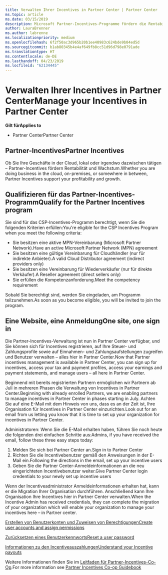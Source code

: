 ```yaml
---
title: Verwalten Ihrer Incentives in Partner Center | Partner Center
ms.topic: article
ms.date: 03/15/2019
description: Microsoft Partner-Incentives-Programme fördern die Rentabilität und das Wachstum von Partnern.
author: LauraBrenner
ms.author: labrenne
ms.localizationpriority: medium
ms.openlocfilehash: 6f2f50ac3d965b20b1ee40983c624bde9b04ed5d
ms.sourcegitcommit: b1ab80345b4e4af649fb8cc51d96d798e0791ade
ms.translationtype: HT
ms.contentlocale: de-DE
ms.lasthandoff: 04/23/2019
ms.locfileid: "62134445"
---
```

# <a name="manage-your-incentives-in-partner-center"></a><span data-ttu-id="b8ad8-103">Verwalten Ihrer Incentives in Partner Center</span><span class="sxs-lookup"><span data-stu-id="b8ad8-103">Manage your Incentives in Partner Center</span></span> 

<span data-ttu-id="b8ad8-104">**Gilt für**</span><span class="sxs-lookup"><span data-stu-id="b8ad8-104">**Applies to**</span></span>

-  <span data-ttu-id="b8ad8-105">Partner Center</span><span class="sxs-lookup"><span data-stu-id="b8ad8-105">Partner Center</span></span>

## <a name="partner-incentives"></a><span data-ttu-id="b8ad8-106">Partner-Incentives</span><span class="sxs-lookup"><span data-stu-id="b8ad8-106">Partner Incentives</span></span> 

<span data-ttu-id="b8ad8-107">Ob Sie Ihre Geschäfte in der Cloud, lokal oder irgendwo dazwischen tätigen – Partner-Incentives fördern Rentabilität und Wachstum.</span><span class="sxs-lookup"><span data-stu-id="b8ad8-107">Whether you are doing business in the cloud, on-premises, or somewhere in between, Partner Incentives support your profitability and growth.</span></span>

## <a name="qualify-for-the-partner-incentives-program"></a><span data-ttu-id="b8ad8-108">Qualifizieren für das Partner-Incentives-Programm</span><span class="sxs-lookup"><span data-stu-id="b8ad8-108">Qualify for the Partner Incentives program</span></span>

<span data-ttu-id="b8ad8-109">Sie sind für das CSP-Incentives-Programm berechtigt, wenn Sie die folgenden Kriterien erfüllen:</span><span class="sxs-lookup"><span data-stu-id="b8ad8-109">You're eligible for the CSP Incentives Program when you meet the following criteria:</span></span>

-   <span data-ttu-id="b8ad8-110">Sie besitzen eine aktive MPN-Vereinbarung (Microsoft Partner Network).</span><span class="sxs-lookup"><span data-stu-id="b8ad8-110">Have an active Microsoft Partner Network (MPN) agreement</span></span> 
-   <span data-ttu-id="b8ad8-111">Sie besitzen eine gültige Vereinbarung für Cloudhändler (nur für indirekte Anbieter).</span><span class="sxs-lookup"><span data-stu-id="b8ad8-111">A valid Cloud Distributor agreement (indirect providers only)</span></span>
-   <span data-ttu-id="b8ad8-112">Sie besitzen eine Vereinbarung für Wiederverkäufer (nur für direkte Verkäufer).</span><span class="sxs-lookup"><span data-stu-id="b8ad8-112">A Reseller agreement (direct sellers only)</span></span>
-   <span data-ttu-id="b8ad8-113">Sie erfüllen die Kompetenzanforderung.</span><span class="sxs-lookup"><span data-stu-id="b8ad8-113">Meet the competency requirement</span></span>

<span data-ttu-id="b8ad8-114">Sobald Sie berechtigt sind, werden Sie eingeladen, am Programm teilzunehmen.</span><span class="sxs-lookup"><span data-stu-id="b8ad8-114">As soon as you become eligible, you will be invited to join the program.</span></span>

## <a name="one-site-one-sign-in"></a><span data-ttu-id="b8ad8-115">Eine Website, eine Anmeldung</span><span class="sxs-lookup"><span data-stu-id="b8ad8-115">One site, one sign in</span></span>

<span data-ttu-id="b8ad8-116">Die Partner-Incentives-Verwaltung ist nun in Partner Center verfügbar, und Sie können sich für Incentives registrieren, auf Ihre Steuer- und Zahlungsprofile sowie auf Einnahmen- und Zahlungsaufstellungen zugreifen und Benutzer verwalten – alles hier in Partner Center.</span><span class="sxs-lookup"><span data-stu-id="b8ad8-116">Now that Partner incentives management is available in Partner Center, you can sign up for incentives, access your tax and payment profiles, access your earnings and payment statements, and manage users – all here in Partner Center.</span></span> 

<span data-ttu-id="b8ad8-117">Beginnend mit bereits registrierten Partnern ermöglichen wir Partnern ab Juli in mehreren Phasen die Verwaltung von Incentives in Partner Center.</span><span class="sxs-lookup"><span data-stu-id="b8ad8-117">Beginning with already enrolled Partners, we are enabling partners to manage incentives in Partner Center in phases starting in July.</span></span> <span data-ttu-id="b8ad8-118">Achten Sie auf eine E-Mail mit dem Hinweis von uns, dass es an der Zeit ist, Ihre Organisation für Incentives in Partner Center einzurichten.</span><span class="sxs-lookup"><span data-stu-id="b8ad8-118">Look out for an email from us letting you know that it is time to set up your organization for incentives in Partner Center.</span></span> 

<span data-ttu-id="b8ad8-119">Administratoren: Wenn Sie die E-Mail erhalten haben, führen Sie noch heute die folgenden drei einfachen Schritte aus:</span><span class="sxs-lookup"><span data-stu-id="b8ad8-119">Admins, if you have received the email, follow these three easy steps today:</span></span>

1.  <span data-ttu-id="b8ad8-120">Melden Sie sich bei Partner Center an.</span><span class="sxs-lookup"><span data-stu-id="b8ad8-120">Sign in to Partner Center</span></span> 
2.  <span data-ttu-id="b8ad8-121">Richten Sie die Incentivebenutzer gemäß den Anweisungen in der E-Mail ein.</span><span class="sxs-lookup"><span data-stu-id="b8ad8-121">Following the directions in the email, set up your incentive users</span></span> 
3.  <span data-ttu-id="b8ad8-122">Geben Sie die Partner Center-Anmeldeinformationen an die neu eingerichteten Incentivebenutzer weiter.</span><span class="sxs-lookup"><span data-stu-id="b8ad8-122">Give Partner Center login credentials to your newly set up incentive users</span></span>

<span data-ttu-id="b8ad8-123">Wenn der Incentiveadministrator Anmeldeinformationen erhalten hat, kann er die Migration Ihrer Organisation durchführen. Anschließend kann Ihre Organisation Ihre Incentives hier in Partner Center verwalten.</span><span class="sxs-lookup"><span data-stu-id="b8ad8-123">When the Incentive Admin has received credentials, they can complete the migration of your organization which will enable your organization to manage your incentives here – in Partner center.</span></span>


[<span data-ttu-id="b8ad8-124">Erstellen von Benutzerkonten und Zuweisen von Berechtigungen</span><span class="sxs-lookup"><span data-stu-id="b8ad8-124">Create user accounts and assign permissions</span></span>](create-user-accounts-and-set-permissions.md)

[<span data-ttu-id="b8ad8-125">Zurücksetzen eines Benutzerkennworts</span><span class="sxs-lookup"><span data-stu-id="b8ad8-125">Reset a user password</span></span>](reset-a-user-password.md)

[<span data-ttu-id="b8ad8-126">Informationen zu den Incentiveauszahlungen</span><span class="sxs-lookup"><span data-stu-id="b8ad8-126">Understand your Incentive payouts</span></span>](understand-incentive-payouts.md)

<span data-ttu-id="b8ad8-127">Weitere Informationen finden Sie im [Leitfaden für Partner-Incentives-Co-Op](https://assets.microsoft.com/coop-guidebook.pdf).</span><span class="sxs-lookup"><span data-stu-id="b8ad8-127">For more information see [Partner Incentives Co-op Guidebook](https://assets.microsoft.com/coop-guidebook.pdf)</span></span>
